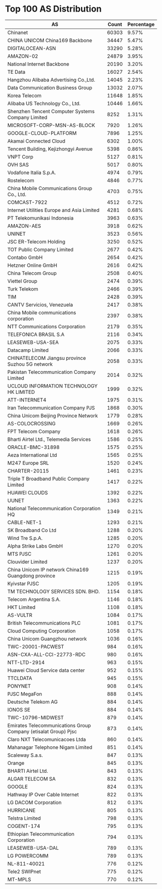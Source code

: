 # Top 100 AS Distribution
| AS | Count | Percentage |
|----|----|----|
| Chinanet | 60303 | 9.57% |
| CHINA UNICOM China169 Backbone | 34447 | 5.47% |
| DIGITALOCEAN-ASN | 33290 | 5.28% |
| AMAZON-02 | 24879 | 3.95% |
| National Internet Backbone | 20190 | 3.20% |
| TE Data | 16027 | 2.54% |
| Hangzhou Alibaba Advertising Co.,Ltd. | 14045 | 2.23% |
| Data Communication Business Group | 13032 | 2.07% |
| Korea Telecom | 11648 | 1.85% |
| Alibaba US Technology Co., Ltd. | 10446 | 1.66% |
| Shenzhen Tencent Computer Systems Company Limited | 8252 | 1.31% |
| MICROSOFT-CORP-MSN-AS-BLOCK | 7920 | 1.26% |
| GOOGLE-CLOUD-PLATFORM | 7896 | 1.25% |
| Akamai Connected Cloud | 6302 | 1.00% |
| Tencent Building, Kejizhongyi Avenue | 5398 | 0.86% |
| VNPT Corp | 5127 | 0.81% |
| OVH SAS | 5017 | 0.80% |
| Vodafone Italia S.p.A. | 4974 | 0.79% |
| Rostelecom | 4846 | 0.77% |
| China Mobile Communications Group Co., Ltd. | 4703 | 0.75% |
| COMCAST-7922 | 4512 | 0.72% |
| Internet Utilities Europe and Asia Limited | 4281 | 0.68% |
| PT Telekomunikasi Indonesia | 3963 | 0.63% |
| AMAZON-AES | 3918 | 0.62% |
| UNINET | 3523 | 0.56% |
| JSC ER-Telecom Holding | 3250 | 0.52% |
| TOT Public Company Limited | 2677 | 0.42% |
| Contabo GmbH | 2654 | 0.42% |
| Hetzner Online GmbH | 2616 | 0.42% |
| China Telecom Group | 2508 | 0.40% |
| Viettel Group | 2474 | 0.39% |
| Turk Telekom | 2466 | 0.39% |
| TIM | 2428 | 0.39% |
| CANTV Servicios, Venezuela | 2417 | 0.38% |
| China Mobile communications corporation | 2397 | 0.38% |
| NTT Communications Corporation | 2179 | 0.35% |
| TELEFONICA BRASIL S.A | 2116 | 0.34% |
| LEASEWEB-USA-SEA | 2075 | 0.33% |
| Datacamp Limited | 2066 | 0.33% |
| CHINATELECOM Jiangsu province Suzhou 5G network | 2058 | 0.33% |
| Pakistan Telecommunication Company Limited | 2014 | 0.32% |
| UCLOUD INFORMATION TECHNOLOGY HK LIMITED | 1999 | 0.32% |
| ATT-INTERNET4 | 1975 | 0.31% |
| Iran Telecommunication Company PJS | 1868 | 0.30% |
| China Unicom Beijing Province Network | 1779 | 0.28% |
| AS-COLOCROSSING | 1669 | 0.26% |
| FPT Telecom Company | 1618 | 0.26% |
| Bharti Airtel Ltd., Telemedia Services | 1586 | 0.25% |
| ORACLE-BMC-31898 | 1575 | 0.25% |
| Aeza International Ltd | 1565 | 0.25% |
| M247 Europe SRL | 1520 | 0.24% |
| CHARTER-20115 | 1461 | 0.23% |
| Triple T Broadband Public Company Limited | 1417 | 0.22% |
| HUAWEI CLOUDS | 1392 | 0.22% |
| UUNET | 1363 | 0.22% |
| National Telecommunication Corporation HQ | 1349 | 0.21% |
| CABLE-NET-1 | 1293 | 0.21% |
| SK Broadband Co Ltd | 1288 | 0.20% |
| Wind Tre S.p.A. | 1285 | 0.20% |
| Alpha Strike Labs GmbH | 1270 | 0.20% |
| MTS PJSC | 1261 | 0.20% |
| Clouvider Limited | 1237 | 0.20% |
| China Unicom IP network China169 Guangdong province | 1215 | 0.19% |
| Kyivstar PJSC | 1205 | 0.19% |
| TM TECHNOLOGY SERVICES SDN. BHD. | 1154 | 0.18% |
| Telecom Argentina S.A. | 1146 | 0.18% |
| HKT Limited | 1108 | 0.18% |
| AS-VULTR | 1084 | 0.17% |
| British Telecommunications PLC | 1081 | 0.17% |
| Cloud Computing Corporation | 1058 | 0.17% |
| China Unicom Guangzhou network | 1036 | 0.16% |
| TWC-20001-PACWEST | 984 | 0.16% |
| ASN-CXA-ALL-CCI-22773-RDC | 980 | 0.16% |
| NTT-LTD-2914 | 963 | 0.15% |
| Huawei Cloud Service data center | 952 | 0.15% |
| TTCLDATA | 945 | 0.15% |
| PONYNET | 908 | 0.14% |
| PJSC MegaFon | 888 | 0.14% |
| Deutsche Telekom AG | 884 | 0.14% |
| IONOS SE | 884 | 0.14% |
| TWC-10796-MIDWEST | 879 | 0.14% |
| Emirates Telecommunications Group Company (etisalat Group) Pjsc | 873 | 0.14% |
| Claro NXT Telecomunicacoes Ltda | 860 | 0.14% |
| Mahanagar Telephone Nigam Limited | 851 | 0.14% |
| Scaleway S.a.s. | 847 | 0.13% |
| Orange | 845 | 0.13% |
| BHARTI Airtel Ltd. | 843 | 0.13% |
| ALGAR TELECOM SA | 832 | 0.13% |
| GOOGLE | 824 | 0.13% |
| Hathway IP Over Cable Internet | 822 | 0.13% |
| LG DACOM Corporation | 812 | 0.13% |
| HURRICANE | 805 | 0.13% |
| Telstra Limited | 798 | 0.13% |
| COGENT-174 | 795 | 0.13% |
| Ethiopian Telecommunication Corporation | 794 | 0.13% |
| LEASEWEB-USA-DAL | 789 | 0.13% |
| LG POWERCOMM | 789 | 0.13% |
| NL-811-40021 | 776 | 0.12% |
| Tele2 SWIPnet | 775 | 0.12% |
| MT-MPLS | 770 | 0.12% |
